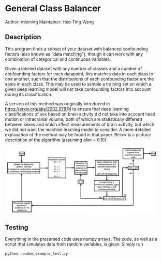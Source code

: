# General Class Balancer

Author: mleming
Maintainer: Hao-Ting Wang

## Description

This program finds a subset of your dataset with balanced confounding factors (also known as "data matching"), though it can work with any combination of categorical and continuous variables.

Given a labeled dataset with any number of classes and a number of confounding factors for each datapoint, this matches data in each class to one another, such that the distributions of each confounding factor are the same in each class. This may be used to sample a training set on which a given deep learning model will not take confounding factors into account during its classification.

A version of this method was originally introduced in https://arxiv.org/abs/2002.07874 to ensure that deep learning classifications of sex based on brain activity did not take into account head motion or intracranial volume, both of which are statistically different between sexes and which affect measurements of brain activity, but which we did not want the machine learning model to consider. A more detailed explanation of the method may be found in that paper. Below is a pictural description of the algorithm (assuming plim = 0.10)

![alt text](description.png "A description of the general class balancer algorithm")

## Testing

Everything in the presented code uses numpy arrays. The code, as well as a script that simulates data from random variables, is given. Simply run

```
python random_example_test.py
```
